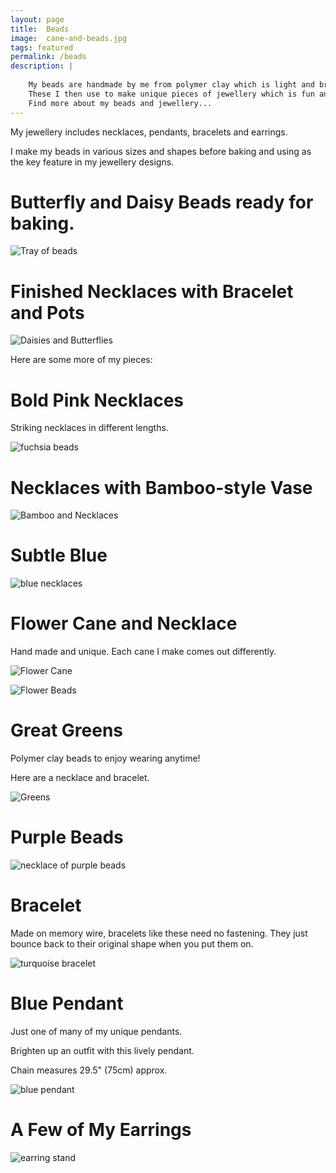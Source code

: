 ```yaml
---
layout: page
title:  Beads
image:  cane-and-beads.jpg
tags: featured
permalink: /beads
description: |
    
    My beads are handmade by me from polymer clay which is light and brightly coloured.
    These I then use to make unique pieces of jewellery which is fun and easy to wear, and available to purchase.
    Find more about my beads and jewellery...
---
```


My jewellery includes necklaces, pendants, bracelets and earrings.

I make my beads in various sizes and shapes before baking and using as the key feature in my jewellery designs.

# Butterfly and Daisy Beads ready for baking.

![Tray of beads](/images/For-Baking.jpg)

# Finished Necklaces with Bracelet and Pots

![Daisies and Butterflies](/images/Daisies-and-Butterflies.jpg)

Here are some more of my pieces:

# Bold Pink Necklaces

Striking necklaces in different lengths.

![fuchsia beads](/images/Fuchsia-Beads.jpg)

# Necklaces with Bamboo-style Vase

![Bamboo and Necklaces](/images/Bamboo-and-Beads.jpg)

# Subtle Blue 

![blue necklaces](/images/Blue-Tablets.jpg)

# Flower Cane and Necklace

 Hand made and unique. Each cane I make comes out differently.

![Flower Cane](/images/Flower-Cane.jpg)

![Flower Beads](/images/Flower-Beads.jpg)

# Great Greens

Polymer clay beads to enjoy wearing anytime!

Here are a necklace and bracelet.

![Greens](/images/Greens.jpg)

# Purple Beads

![necklace of purple beads](/images/Purple-Sensation.jpg)

# Bracelet

Made on memory wire, bracelets like these need no fastening. They just bounce back to their original shape when you put them on.

![turquoise bracelet](/images/Bracelet.jpg)

# Blue Pendant

Just one of many of my unique pendants.

Brighten up an outfit with this lively pendant.

Chain measures 29.5" (75cm) approx.

![blue pendant](/images/Blue-Pendant.jpg)

# A Few of My Earrings

![earring stand](/images/Earring-Stand.jpg)
